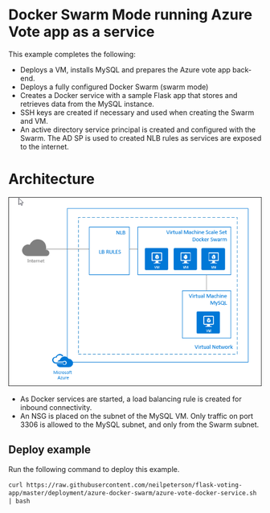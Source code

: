# Docker Swarm Mode running Azure Vote app as a service

This example completes the following:

- Deploys a VM, installs MySQL and prepares the Azure vote app back-end.
- Deploys a fully configured Docker Swarm (swarm mode)
- Creates a Docker service with a sample Flask app that stores and retrieves data from the MySQL instance.
- SSH keys are created if necessary and used when creating the Swarm and VM.
- An active directory service principal is created and configured with the Swarm. The AD SP is used to created NLB rules as services are exposed to the internet.

# Architecture

![](../../readme-media/docker.png)

- As Docker services are started, a load balancing rule is created for inbound connectivity.
- An NSG is placed on the subnet of the MySQL VM. Only traffic on port 3306 is allowed to the MySQL subnet, and only from the Swarm subnet.

## Deploy example

Run the following command to deploy this example.

```
curl https://raw.githubusercontent.com/neilpeterson/flask-voting-app/master/deployment/azure-docker-swarm/azure-vote-docker-service.sh | bash
```
